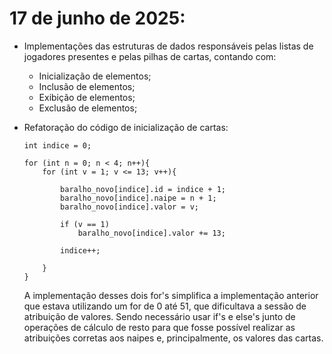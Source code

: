 # 17 de junho de 2025:

- Implementações das estruturas de dados responsáveis pelas listas de jogadores presentes e pelas pilhas de cartas, contando com:

    - Inicialização de elementos;
    - Inclusão de elementos;
    - Exibição de elementos;
    - Exclusão de elementos;
     
- Refatoração do código de inicialização de cartas:

    ```
    int indice = 0;

    for (int n = 0; n < 4; n++){
        for (int v = 1; v <= 13; v++){

            baralho_novo[indice].id = indice + 1;
            baralho_novo[indice].naipe = n + 1;
            baralho_novo[indice].valor = v;
            
            if (v == 1)
                baralho_novo[indice].valor += 13;

            indice++;
            
        }
    }
    ```

    A implementação desses dois for's simplifica a implementação anterior que estava utilizando um for de 0 até 51, que dificultava a sessão de atribuição de valores. Sendo necessário usar if's e else's junto de operações de cálculo de resto para que fosse possível realizar as atribuições corretas aos naipes e, principalmente, os valores das cartas.